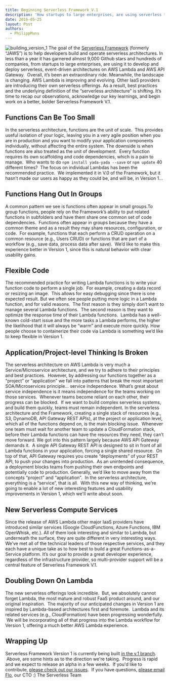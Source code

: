 ```yaml
---
title: Beginning Serverless Framework V.1
description: 'How startups to large enterprises, are using serverless to develop and deploy serverless, event-driven architectures on AWS Lambda'
date: 2016-05-25
layout: Post
authors:
  - PhilippMuns
---
```


![building_version_1](https://s3-us-west-2.amazonaws.com/assets.site.serverless.com/blog/legacy/2016/05/building_version_1.gif) The goal of the [Serverless Framework](https://www.github.com/serverless/serverless) (formerly “JAWS”) is to help developers build and operate serverless architectures. In less than a year it has garnered almost 9,000 Github stars and hundreds of companies, from startups to large enterprises, are using it to develop and deploy serverless, event-driven architectures on AWS Lambda and AWS API Gateway.  Overall, it’s been an extraordinary ride. Meanwhile, the landscape is changing. AWS Lambda is improving and evolving. Other IaaS providers are introducing their own serverless offerings. As a result, best practices and the underlying definition of the “serverless architecture” is shifting. It’s time to recap our observations, acknowledge our key learnings, and begin work on a better, bolder Serverless Framework V.1.

## Functions Can Be Too Small

In the serverless architecture, functions are the unit of scale.  This provides useful isolation of your logic, leaving you in a very agile position when you are in production and you want to modify your application components individually, without affecting the entire system. The downside is when functions are also treated as the unit of development.  Every function requires its own scaffolding and code dependencies, which is a pain to manage.  Who wants to do `npm install yada-yada --save` or `npm update` 40 different times?  The focus on individual Lambdas has been the recommended practice.  We implemented it in V.0 of the Framework, but it hasn’t made our users as happy as they could be, and will be, in Version 1...

## Functions Hang Out In Groups

A common pattern we see is functions often appear in small groups.To group functions, people rely on the Framework’s ability to put related functions in subfolders and have them share one common set of code dependencies.  Functions often appear in groups because they have a common theme and as a result they may share resources, configuration, or code.  For example, functions that each perform a CRUD operation on a common resource (e.g., Users CRUD) or functions that are part of a workflow (e.g., save data, process data after save).  We’d like to make this experience better in Version 1, since this is natural behavior with clear usability gains.

## Flexible Code

The recommended practice for writing Lambda functions is to write your function code to perform a single job.  For example, creating a data record or resizing an image.  This allows for easy debugging since there is one expected result. But we often see people putting more logic in a Lambda function, and for valid reasons.  The first reason is they simply don’t want to manage several Lambda functions.  The second reason is they want to optimize the response time of their Lambda functions.  Lambda has a well-known cold-start issue and the more tasks a Lambda performs, the higher the likelihood that it will always be “warm” and execute more quickly. How people choose to containerize their code via Lambda is something we’d like to keep flexible in Version 1.

## Application/Project-level Thinking Is Broken

The serverless architecture on AWS Lambda is very much a Service/Microservice architecture, and we try to adhere to their principles and best practices.  However, by addressing our functions together as a “project” or “application” we fall into patterns that break the most important SOA/Microservices principle… service independence. What’s great about service independence is it means independence for the teams working on those services.  Whenever teams become reliant on each other, their progress can be blocked.  If we want to build complex serverless systems, and build them quickly, teams must remain independent. In the serverless architecture and the Framework, creating a single stack of resources (e.g., S3, DynamoDB, API Gateway REST APIs), at the project or application level, which all of the functions depend on, is the main blocking issue.  Whenever one team must wait for another team to update a CloudFormation stack, before their Lambda functions can have the resources they need, they can’t move forward. We got into this pattern largely because AWS API Gateway demands it.  A single API Gateway REST API is designed to sit in front of all Lambda functions in your application, forcing a single shared resource.  On top of that, API Gateway requires you create “deployments” of your REST API, to push your changes into production.  As an unintended consequence, a deployment blocks teams from pushing their own endpoints and potentially code to production. Generally, we’d like to move away from the concepts “project” and “application”.  In the serverless architecture, everything is a “service”, that is all.  With this new way of thinking, we're going to enable a lot of new interesting features and usability improvements in Version 1, which we'll write about soon.

## New Serverless Compute Services

Since the release of AWS Lambda other major IaaS providers have introduced similar services (Google CloudFunctions, Azure Functions, IBM OpenWhisk, etc.). All of them look interesting and similar to Lambda, but underneath the surface, they are quite different in very interesting ways. We’ve met all of the technical leaders of those respective services, and they each have a unique take as to how best to build a great Functions-as-a-Service platform. It’s our goal to provide a great developer experience, regardless of the infrastructure provider, so multi-provider support will be a central feature of Serverless Framework V.1.

## Doubling Down On Lambda

The new serverless offerings look incredible.  But, we absolutely cannot forget Lambda, the most mature and robust FaaS product around, and our original inspiration.  The majority of our anticipated changes in Version 1 are inspired by Lambda-based architectures first and foremote.  Lambda and its related services (e.g., CloudFormation) have been progressing wonderfully.  We will be incorporating all of that progress into the Lambda workflow for Version 1, offering a much better AWS Lambda experience.

## Wrapping Up

Serverless Framework Version 1 is currently being built [in the v.1 branch](https://github.com/serverless/serverless/tree/v1.0).  Above, are some hints as to the direction we're taking.  Progress is rapid and we expect to release an alpha in a few weeks.  If you'd like to contribute, [please check out our issues](https://github.com/serverless/serverless/issues?q=is%3Aopen+is%3Aissue+milestone%3Av1.0).  If you have questions, [please email Flo](mailto:florian@severless.com), our CTO :)  The Serverless Team
